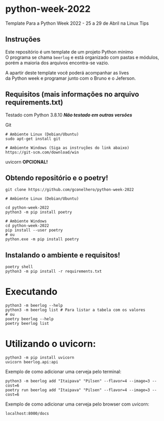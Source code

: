 # python-week-2022

Template Para a Python Week 2022 - 25 a 29 de Abril na Linux Tips

## Instruções

Este repositório é um template de um projeto Python minimo  
O programa se chama `beerlog` e está organizado com pastas
e módulos, porém a maioria dos arquivos encontra-se vazio.

A apartir deste template você poderá acompanhar as lives  
da Python week e programar junto com o Bruno e o Jeferson.

## Requisitos (mais informações no arquivo requirements.txt)

Testado com Python 3.8.10
***Não testado em outras versões***

Git
```
# Ambiente Linux (Debian/Ubuntu)
sudo apt-get install git

# Ambiente Windows (Siga as instruções do link abaixo)
https://git-scm.com/download/win
```

uvicorn **OPCIONAL!**

## Obtendo repositório e o poetry!

```
git clone https://github.com/gconelhero/python-week-2022
```

```
# Ambiente Linux (Debian/Ubuntu)

cd python-week-2022
python3 -m pip install poetry
```

```
# Ambiente Windows
cd python-week-2022
pip install --user poetry
# ou
python.exe -m pip install poetry
```

## Instalando o ambiente e requisitos!

```
poetry shell
python3 -m pip install -r requirements.txt
```

# Executando

```
python3 -m beerlog --help
python3 -m beerlog list # Para listar a tabela com os valores
# ou
poetry beerlog --help
poetry beerlog list
```

# Utilizando o uvicorn:

```
python3 -m pip install uvicorn
uvicorn beerlog.api:api
```

Exemplo de como adicionar uma cerveja pelo terminal:

```
python3 -m beerlog add "Itaipava" "Pilsen" --flavor=4 --image=3 --cost=6
poetry run beerlog add "Itaipava" "Pilsen" --flavor=4 --image=3 --cost=6
```
Exemplo de como adicionar uma cerveja pelo browser com uvicorn:

```
localhost:8000/docs
```